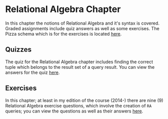 # Relational Algebra Chapter

In this chapter the notions of Relational Algebra and it's syntax is covered. Graded 
assignments include quiz answers as well as some exercises. The Pizza schema
which is for the exercises is located [here][1].

## Quizzes

The quiz for the Relational Algebra chapter includes finding the correct tuple 
which belongs to the result set of a query result. You can view the answers
for the quiz [here][2].

## Exercises

In this chapter; at least in my edition of the course (2014-) there are nine (9) 
Relational Algebra exercise questions, which involve the creation of `RA` queries; you 
can view the questions as well as their answers [here][3].


[1]: schema/pizza.sql
[2]: ra-quiz.md
[3]: ra-ex.md